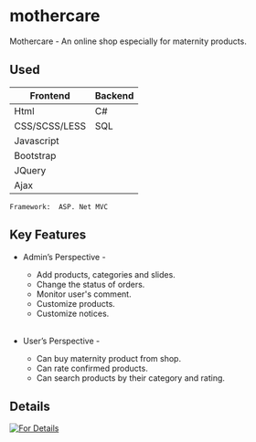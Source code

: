 # mothercare
Mothercare - An online shop especially for maternity products.

## Used
  Frontend  | Backend
  ------------- | -------------
  Html  | C#
  CSS/SCSS/LESS  | SQL
  Javascript | 
  Bootstrap | 
  JQuery |
  Ajax | 
  
    Framework:  ASP. Net MVC
 
## Key Features
  - Admin’s Perspective -</br>
    - Add products, categories and slides.</br>
    - Change the status of orders.</br>
    - Monitor user's comment.</br>
    - Customize products.</br>
    - Customize notices.</br></br>
   
  - User’s Perspective -</br>
    - Can buy maternity product from shop.</br>
    - Can rate confirmed products. </br>
    - Can search products by their category and rating. </br>

## Details
[![For Details](https://img.youtube.com/vi/uXxFRcwUoa4/hqdefault.jpg)](https://youtu.be/uXxFRcwUoa4)
